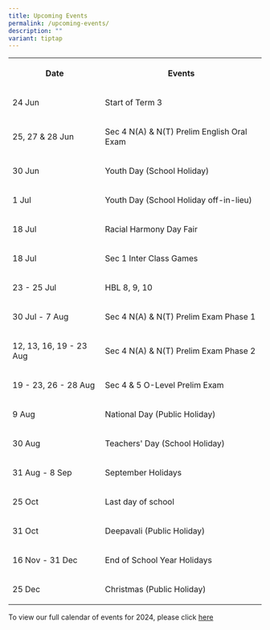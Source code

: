 ```yaml
---
title: Upcoming Events
permalink: /upcoming-events/
description: ""
variant: tiptap
---
```

<table style="minWidth: 50px">
<colgroup>
<col>
<col>
</colgroup>
<tbody>
<tr>
<th rowspan="1" colspan="1">
<p>Date</p>
</th>
<th rowspan="1" colspan="1">
<p>Events</p>
</th>
</tr>
<tr>
<td rowspan="1" colspan="1">
<p>24 Jun</p>
</td>
<td rowspan="1" colspan="1">
<p>Start of Term 3</p>
</td>
</tr>
<tr>
<td rowspan="1" colspan="1">
<p>25, 27 &amp; 28 Jun</p>
</td>
<td rowspan="1" colspan="1">
<p>Sec 4 N(A) &amp; N(T) Prelim English Oral Exam</p>
</td>
</tr>
<tr>
<td rowspan="1" colspan="1">
<p>30 Jun</p>
</td>
<td rowspan="1" colspan="1">
<p>Youth Day (School Holiday)</p>
</td>
</tr>
<tr>
<td rowspan="1" colspan="1">
<p>1 Jul</p>
</td>
<td rowspan="1" colspan="1">
<p>Youth Day (School Holiday off-in-lieu)</p>
</td>
</tr>
<tr>
<td rowspan="1" colspan="1">
<p>18 Jul</p>
</td>
<td rowspan="1" colspan="1">
<p>Racial Harmony Day Fair</p>
</td>
</tr>
<tr>
<td rowspan="1" colspan="1">
<p>18 Jul</p>
</td>
<td rowspan="1" colspan="1">
<p>Sec 1 Inter Class Games</p>
</td>
</tr>
<tr>
<td rowspan="1" colspan="1">
<p>23 - 25 Jul</p>
</td>
<td rowspan="1" colspan="1">
<p>HBL 8, 9, 10</p>
</td>
</tr>
<tr>
<td rowspan="1" colspan="1">
<p>30 Jul - 7 Aug</p>
</td>
<td rowspan="1" colspan="1">
<p>Sec 4 N(A) &amp; N(T) Prelim Exam Phase 1</p>
</td>
</tr>
<tr>
<td rowspan="1" colspan="1">
<p>12, 13, 16, 19 - 23 Aug</p>
</td>
<td rowspan="1" colspan="1">
<p>Sec 4 N(A) &amp; N(T) Prelim Exam Phase 2</p>
</td>
</tr>
<tr>
<td rowspan="1" colspan="1">
<p>19 - 23, 26 - 28 Aug</p>
</td>
<td rowspan="1" colspan="1">
<p>Sec 4 &amp; 5 O-Level Prelim Exam</p>
</td>
</tr>
<tr>
<td rowspan="1" colspan="1">
<p>9 Aug</p>
</td>
<td rowspan="1" colspan="1">
<p>National Day (Public Holiday)</p>
</td>
</tr>
<tr>
<td rowspan="1" colspan="1">
<p>30 Aug</p>
</td>
<td rowspan="1" colspan="1">
<p>Teachers' Day (School Holiday)</p>
</td>
</tr>
<tr>
<td rowspan="1" colspan="1">
<p>31 Aug - 8 Sep</p>
</td>
<td rowspan="1" colspan="1">
<p>September Holidays</p>
</td>
</tr>
<tr>
<td rowspan="1" colspan="1">
<p>25 Oct</p>
</td>
<td rowspan="1" colspan="1">
<p>Last day of school</p>
</td>
</tr>
<tr>
<td rowspan="1" colspan="1">
<p>31 Oct</p>
</td>
<td rowspan="1" colspan="1">
<p>Deepavali (Public Holiday)</p>
</td>
</tr>
<tr>
<td rowspan="1" colspan="1">
<p>16 Nov - 31 Dec</p>
</td>
<td rowspan="1" colspan="1">
<p>End of School Year Holidays</p>
</td>
</tr>
<tr>
<td rowspan="1" colspan="1">
<p>25 Dec</p>
</td>
<td rowspan="1" colspan="1">
<p>Christmas (Public Holiday)</p>
</td>
</tr>
</tbody>
</table>
<p>To view our full calendar of events for 2024, please click <a href="/about-us/our-calendar-of-events" rel="noopener noreferrer nofollow" target="_blank">here</a>
</p>